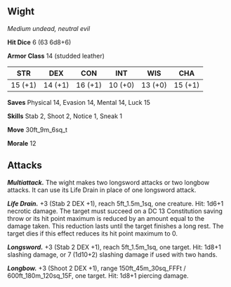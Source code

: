 ## Wight

*Medium undead, neutral evil*

**Hit Dice** 6 (63 6d8+6)

**Armor Class** 14 (studded leather)

| STR     | DEX     | CON     | INT     | WIS     | CHA     |
|---------|---------|---------|---------|---------|---------|
| 15 (+1) | 14 (+1) | 16 (+1) | 10 (+0) | 13 (+0) | 15 (+1) |

**Saves** Physical 14, Evasion 14, Mental 14, Luck 15

**Skills** Stab 2, Shoot 2, Notice 1, Sneak 1

**Move** 30ft_9m_6sq_t

**Morale** 12

## Attacks

***Multiattack.*** The wight makes two longsword attacks or two longbow attacks. It can use its Life Drain in place of one longsword attack.

***Life Drain.*** +3 (Stab 2 DEX +1), reach 5ft_1.5m_1sq, one creature. Hit: 1d6+1 necrotic damage. The target must succeed on a DC 13 Constitution saving throw or its hit point maximum is reduced by an amount equal to the damage taken. This reduction lasts until the target finishes a long rest. The target dies if this effect reduces its hit point maximum to 0.

***Longsword.*** +3 (Stab 2 DEX +1), reach 5ft_1.5m_1sq, one target. Hit: 1d8+1 slashing damage, or 7 (1d10+2) slashing damage if used with two hands.

***Longbow.*** +3 (Shoot 2 DEX +1), range 150ft_45m_30sq_FFFt / 600ft_180m_120sq_15F, one target. Hit: 1d8+1 piercing damage.

